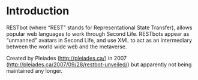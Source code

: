 # Introduction #

RESTbot (where “REST” stands for Representational State Transfer), allows popular web languages to work through Second Life. RESTbots appear as “unmanned” avatars in Second Life, and use XML to act as an intermediary between the world wide web and the metaverse.

Created by Pleiades (http://pleiades.ca/) in 2007 (http://pleiades.ca/2007/09/28/restbot-unveiled/) but apparently not being maintained any longer.